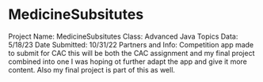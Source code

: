 # MedicineSubsitutes
Project Name: MedicineSubsitutes
Class: Advanced Java Topics
Data: 5/18/23
Date Submitted: 10/31/22
Partners and Info: Competition app made to submit for CAC this will be both the CAC assignment and my final project combined into one I was hoping ot further adapt the app and give it more content. Also my final project is part of this as well. 
